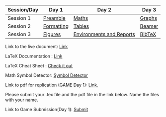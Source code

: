 


| Session/Day | Day 1 | Day 2 | Day 3 |
|-------------|------|-------|-------|
| Session 1   | <a href="https://drive.google.com/open?id=1MyXMyfqKuE7mtDNeAIy3VdLsHTJvVtBJ">Preamble </a>|<a href="https://drive.google.com/open?id=1LjkTGuHAbVDmDoQftYfVWnlxWSx_W8_Z">Maths</a> | <a href="https://drive.google.com/open?id=1bNNGRcXYW2Ps-UH-4l1XWI7wORfgzk4l">Graphs</a> | 
| Session 2 | <a href="https://drive.google.com/open?id=1Jqv1ONua3oyvqO1332XgdcrhPcInYQca">Formatting</a>| <a href="https://drive.google.com/open?id=1CZpHkDJvl0SmkVMvv5xQ2EI4n46dy-R9">Tables</a> | <a href = "https://drive.google.com/open?id=1eLAooExMUtUH9iGSigzeyDoj5-H1CtYN"> Beamer </a>
| Session 3   |   <a href = "https://drive.google.com/open?id=1VPEinJ-TPNgMctsLAD6hD8CEi6dIxeEY"> Figures </a> |  <a href="https://drive.google.com/open?id=1AjTQAoRy5ohLwLxoOyvD5N_meZMlfo4-">Environments and Reports</a>|  <a href="https://drive.google.com/open?id=1tkOWRwCrVe5zCfDePyiAyLhRRW6rRgZ-">BibTeX</a>|

Link to the live document: <a href ="https://www.overleaf.com/read/rkdftfqxtbfs
"> Link </a>

LaTeX Documentation : <a href = "https://www.overleaf.com/learn"> Link </a> 


LaTeX Cheat Sheet : <a href = "https://drive.google.com/file/d/1XkIUabiu3OJ_O2L4R0nsIOny0aG6fDmn/view?usp=sharing"> Check it out </a>

Math Symbol Detector: <a href="http://detexify.kirelabs.org/classify.html">Symbol Detector</a>

<!-- Link to Game : <a href = "https://texnique.xyz/"> TeXnique </a> -->
 Link to pdf for replication (GAME Day 1): <a href = "https://drive.google.com/open?id=1F0G8KaXljdCuehtmCDg4nduGfDD0B5Jc"> Link.</a>
 
 
Please submit your .tex file and the pdf file in the link below. Name the files with your name.

Link to Game Submission(Day 1): <a href = "https://drive.google.com/open?id=1-8l4sQ0vjNU3uEo81r96BYWPptRnTffL"> Submit</a>

